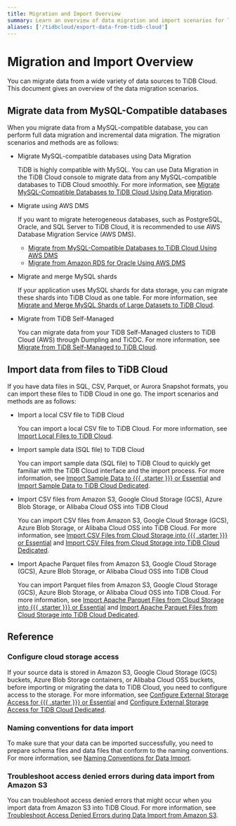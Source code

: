 ```yaml
---
title: Migration and Import Overview
summary: Learn an overview of data migration and import scenarios for TiDB Cloud.
aliases: ['/tidbcloud/export-data-from-tidb-cloud']
---
```


# Migration and Import Overview

You can migrate data from a wide variety of data sources to TiDB Cloud. This document gives an overview of the data migration scenarios.

## Migrate data from MySQL-Compatible databases

When you migrate data from a MySQL-compatible database, you can perform full data migration and incremental data migration. The migration scenarios and methods are as follows:

- Migrate MySQL-compatible databases using Data Migration

    TiDB is highly compatible with MySQL. You can use Data Migration in the TiDB Cloud console to migrate data from any MySQL-compatible databases to TiDB Cloud smoothly. For more information, see [Migrate MySQL-Compatible Databases to TiDB Cloud Using Data Migration](/tidb-cloud/migrate-from-mysql-using-data-migration.md).

- Migrate using AWS DMS

    If you want to migrate heterogeneous databases, such as PostgreSQL, Oracle, and SQL Server to TiDB Cloud, it is recommended to use AWS Database Migration Service (AWS DMS).

    - [Migrate from MySQL-Compatible Databases to TiDB Cloud Using AWS DMS](/tidb-cloud/migrate-from-mysql-using-aws-dms.md)
    - [Migrate from Amazon RDS for Oracle Using AWS DMS](/tidb-cloud/migrate-from-oracle-using-aws-dms.md)

- Migrate and merge MySQL shards

    If your application uses MySQL shards for data storage, you can migrate these shards into TiDB Cloud as one table. For more information, see [Migrate and Merge MySQL Shards of Large Datasets to TiDB Cloud](/tidb-cloud/migrate-sql-shards.md).

- Migrate from TiDB Self-Managed

    You can migrate data from your TiDB Self-Managed clusters to TiDB Cloud (AWS) through Dumpling and TiCDC. For more information, see [Migrate from TiDB Self-Managed to TiDB Cloud](/tidb-cloud/migrate-from-op-tidb.md).

## Import data from files to TiDB Cloud

If you have data files in SQL, CSV, Parquet, or Aurora Snapshot formats, you can import these files to TiDB Cloud in one go. The import scenarios and methods are as follows:

- Import a local CSV file to TiDB Cloud

    You can import a local CSV file to TiDB Cloud. For more information, see [Import Local Files to TiDB Cloud](/tidb-cloud/tidb-cloud-import-local-files.md).

- Import sample data (SQL file) to TiDB Cloud

    You can import sample data (SQL file) to TiDB Cloud to quickly get familiar with the TiDB Cloud interface and the import process. For more information, see [Import Sample Data to {{{ .starter }}} or Essential](/tidb-cloud/import-sample-data-serverless.md) and [Import Sample Data to TiDB Cloud Dedicated](/tidb-cloud/import-sample-data.md).

- Import CSV files from Amazon S3, Google Cloud Storage (GCS), Azure Blob Storage, or Alibaba Cloud OSS into TiDB Cloud

    You can import CSV files from Amazon S3, Google Cloud Storage (GCS), Azure Blob Storage, or Alibaba Cloud OSS into TiDB Cloud. For more information, see [Import CSV Files from Cloud Storage into {{{ .starter }}} or Essential](/tidb-cloud/import-csv-files-serverless.md) and [Import CSV Files from Cloud Storage into TiDB Cloud Dedicated](/tidb-cloud/import-csv-files.md).

- Import Apache Parquet files from Amazon S3, Google Cloud Storage (GCS), Azure Blob Storage, or Alibaba Cloud OSS into TiDB Cloud

    You can import Parquet files from Amazon S3, Google Cloud Storage (GCS), Azure Blob Storage, or Alibaba Cloud OSS into TiDB Cloud. For more information, see [Import Apache Parquet Files from Cloud Storage into {{{ .starter }}} or Essential](/tidb-cloud/import-parquet-files-serverless.md) and [Import Apache Parquet Files from Cloud Storage into TiDB Cloud Dedicated](/tidb-cloud/import-parquet-files.md).

## Reference

### Configure cloud storage access

If your source data is stored in Amazon S3, Google Cloud Storage (GCS) buckets, Azure Blob Storage containers, or Alibaba Cloud OSS buckets, before importing or migrating the data to TiDB Cloud, you need to configure access to the storage. For more information, see [Configure External Storage Access for {{{ .starter }}} or Essential](/tidb-cloud/serverless-external-storage.md) and [Configure External Storage Access for TiDB Cloud Dedicated](/tidb-cloud/dedicated-external-storage.md).

### Naming conventions for data import

To make sure that your data can be imported successfully, you need to prepare schema files and data files that conform to the naming conventions. For more information, see [Naming Conventions for Data Import](/tidb-cloud/naming-conventions-for-data-import.md).

### Troubleshoot access denied errors during data import from Amazon S3

You can troubleshoot access denied errors that might occur when you import data from Amazon S3 into TiDB Cloud. For more information, see [Troubleshoot Access Denied Errors during Data Import from Amazon S3](/tidb-cloud/troubleshoot-import-access-denied-error.md).
